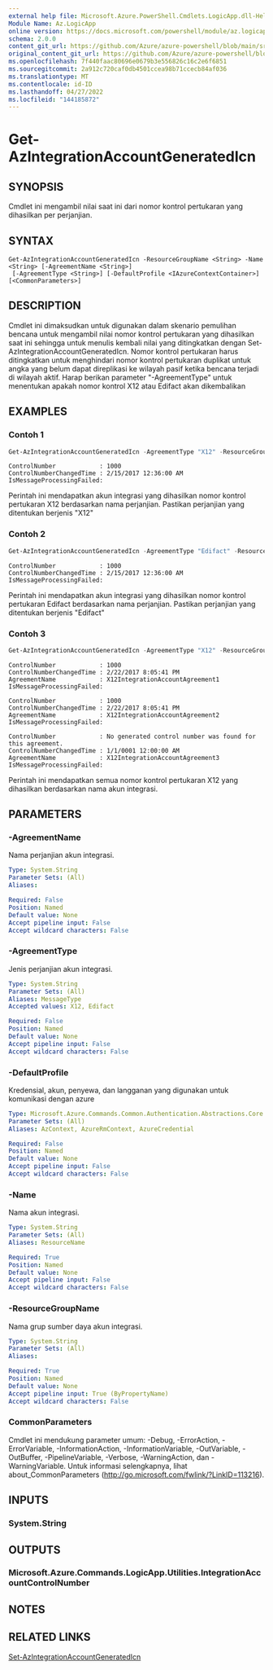 ```yaml
---
external help file: Microsoft.Azure.PowerShell.Cmdlets.LogicApp.dll-Help.xml
Module Name: Az.LogicApp
online version: https://docs.microsoft.com/powershell/module/az.logicapp/get-azintegrationaccountgeneratedicn
schema: 2.0.0
content_git_url: https://github.com/Azure/azure-powershell/blob/main/src/LogicApp/LogicApp/help/Get-AzIntegrationAccountGeneratedIcn.md
original_content_git_url: https://github.com/Azure/azure-powershell/blob/main/src/LogicApp/LogicApp/help/Get-AzIntegrationAccountGeneratedIcn.md
ms.openlocfilehash: 7f440faac80696e0679b3e556826c16c2e6f6851
ms.sourcegitcommit: 2a912c720caf0db4501ccea98b71ccecb84af036
ms.translationtype: MT
ms.contentlocale: id-ID
ms.lasthandoff: 04/27/2022
ms.locfileid: "144185872"
---
```

# Get-AzIntegrationAccountGeneratedIcn

## SYNOPSIS
Cmdlet ini mengambil nilai saat ini dari nomor kontrol pertukaran yang dihasilkan per perjanjian.

## SYNTAX

```
Get-AzIntegrationAccountGeneratedIcn -ResourceGroupName <String> -Name <String> [-AgreementName <String>]
 [-AgreementType <String>] [-DefaultProfile <IAzureContextContainer>] [<CommonParameters>]
```

## DESCRIPTION
Cmdlet ini dimaksudkan untuk digunakan dalam skenario pemulihan bencana untuk mengambil nilai nomor kontrol pertukaran yang dihasilkan saat ini sehingga untuk menulis kembali nilai yang ditingkatkan dengan Set-AzIntegrationAccountGeneratedIcn.
Nomor kontrol pertukaran harus ditingkatkan untuk menghindari nomor kontrol pertukaran duplikat untuk angka yang belum dapat direplikasi ke wilayah pasif ketika bencana terjadi di wilayah aktif.
Harap berikan parameter "-AgreementType" untuk menentukan apakah nomor kontrol X12 atau Edifact akan dikembalikan

## EXAMPLES

### Contoh 1
```powershell
Get-AzIntegrationAccountGeneratedIcn -AgreementType "X12" -ResourceGroupName "ResourceGroup1" -Name "IntegrationAccount1" -AgreementName "X12IntegrationAccountAgreement"
```

```output
ControlNumber            : 1000
ControlNumberChangedTime : 2/15/2017 12:36:00 AM
IsMessageProcessingFailed:
```

Perintah ini mendapatkan akun integrasi yang dihasilkan nomor kontrol pertukaran X12 berdasarkan nama perjanjian. Pastikan perjanjian yang ditentukan berjenis "X12"

### Contoh 2
```powershell
Get-AzIntegrationAccountGeneratedIcn -AgreementType "Edifact" -ResourceGroupName "ResourceGroup1" -Name "IntegrationAccount1" -AgreementName "EdifactIntegrationAccountAgreement"
```

```output
ControlNumber            : 1000
ControlNumberChangedTime : 2/15/2017 12:36:00 AM
IsMessageProcessingFailed:
```

Perintah ini mendapatkan akun integrasi yang dihasilkan nomor kontrol pertukaran Edifact berdasarkan nama perjanjian. Pastikan perjanjian yang ditentukan berjenis "Edifact"

### Contoh 3
```powershell
Get-AzIntegrationAccountGeneratedIcn -AgreementType "X12" -ResourceGroupName "ResourceGroup1" -Name "IntegrationAccount1"
```

```output
ControlNumber            : 1000
ControlNumberChangedTime : 2/22/2017 8:05:41 PM
AgreementName            : X12IntegrationAccountAgreement1
IsMessageProcessingFailed:

ControlNumber            : 1000
ControlNumberChangedTime : 2/22/2017 8:05:41 PM
AgreementName            : X12IntegrationAccountAgreement2
IsMessageProcessingFailed:

ControlNumber            : No generated control number was found for this agreement.
ControlNumberChangedTime : 1/1/0001 12:00:00 AM
AgreementName            : X12IntegrationAccountAgreement3
IsMessageProcessingFailed:
```

Perintah ini mendapatkan semua nomor kontrol pertukaran X12 yang dihasilkan berdasarkan nama akun integrasi.

## PARAMETERS

### -AgreementName
Nama perjanjian akun integrasi.

```yaml
Type: System.String
Parameter Sets: (All)
Aliases:

Required: False
Position: Named
Default value: None
Accept pipeline input: False
Accept wildcard characters: False
```

### -AgreementType
Jenis perjanjian akun integrasi.

```yaml
Type: System.String
Parameter Sets: (All)
Aliases: MessageType
Accepted values: X12, Edifact

Required: False
Position: Named
Default value: None
Accept pipeline input: False
Accept wildcard characters: False
```

### -DefaultProfile
Kredensial, akun, penyewa, dan langganan yang digunakan untuk komunikasi dengan azure

```yaml
Type: Microsoft.Azure.Commands.Common.Authentication.Abstractions.Core.IAzureContextContainer
Parameter Sets: (All)
Aliases: AzContext, AzureRmContext, AzureCredential

Required: False
Position: Named
Default value: None
Accept pipeline input: False
Accept wildcard characters: False
```

### -Name
Nama akun integrasi.

```yaml
Type: System.String
Parameter Sets: (All)
Aliases: ResourceName

Required: True
Position: Named
Default value: None
Accept pipeline input: False
Accept wildcard characters: False
```

### -ResourceGroupName
Nama grup sumber daya akun integrasi.

```yaml
Type: System.String
Parameter Sets: (All)
Aliases:

Required: True
Position: Named
Default value: None
Accept pipeline input: True (ByPropertyName)
Accept wildcard characters: False
```

### CommonParameters
Cmdlet ini mendukung parameter umum: -Debug, -ErrorAction, -ErrorVariable, -InformationAction, -InformationVariable, -OutVariable, -OutBuffer, -PipelineVariable, -Verbose, -WarningAction, dan -WarningVariable. Untuk informasi selengkapnya, lihat about_CommonParameters (http://go.microsoft.com/fwlink/?LinkID=113216).

## INPUTS

### System.String

## OUTPUTS

### Microsoft.Azure.Commands.LogicApp.Utilities.IntegrationAccountControlNumber

## NOTES

## RELATED LINKS

[Set-AzIntegrationAccountGeneratedIcn](./Set-AzIntegrationAccountGeneratedIcn.md)

